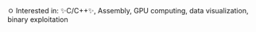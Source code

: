ㅇ Interested in: ✨C/C++✨, Assembly, GPU computing, data visualization, binary exploitation
<!---
Kyjko/Kyjko is a ✨ special ✨ repository because its `README.md` (this file) appears on your GitHub profile.
You can click the Preview link to take a look at your changes.
--->

